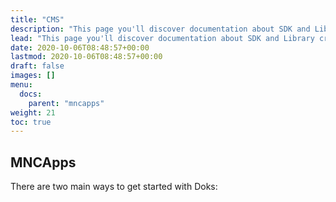 ```yaml
---
title: "CMS"
description: "This page you'll discover documentation about SDK and Library created by mobile team at MNC Innovation Center"
lead: "This page you'll discover documentation about SDK and Library created by mobile team at MNC Innovation Center"
date: 2020-10-06T08:48:57+00:00
lastmod: 2020-10-06T08:48:57+00:00
draft: false
images: []
menu:
  docs:
    parent: "mncapps"
weight: 21
toc: true
---
```


## MNCApps

There are two main ways to get started with Doks:
